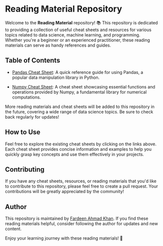 # Reading Material Repository

Welcome to the **Reading Material** repository! 📚 This repository is dedicated to providing a collection of useful cheat sheets and resources for various topics related to data science, machine learning, and programming. Whether you're a beginner or an experienced practitioner, these reading materials can serve as handy references and guides.

## Table of Contents

- [Pandas Cheat Sheet](Pandas%20Cheat%20Sheet.md): A quick reference guide for using Pandas, a popular data manipulation library in Python.

- [Numpy Cheat Sheet](Numpy%20Cheat%20Sheet.md): A cheat sheet showcasing essential functions and operations provided by Numpy, a fundamental library for numerical computations.

More reading materials and cheat sheets will be added to this repository in the future, covering a wide range of data science topics. Be sure to check back regularly for updates!

## How to Use

Feel free to explore the existing cheat sheets by clicking on the links above. Each cheat sheet provides concise information and examples to help you quickly grasp key concepts and use them effectively in your projects.

## Contributing

If you have any cheat sheets, resources, or reading materials that you'd like to contribute to this repository, please feel free to create a pull request. Your contributions will be greatly appreciated by the community!

## Author

This repository is maintained by [Fardeen Ahmad Khan](https://github.com/I-Fardeen). If you find these reading materials helpful, consider following the author for updates and new content.

Enjoy your learning journey with these reading materials! 🚀
